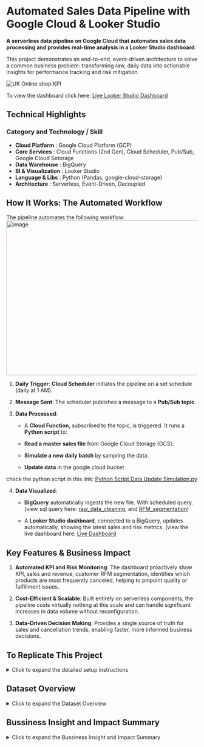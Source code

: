 # Automated Sales Data Pipeline with Google Cloud & Looker Studio
**A serverless data pipeline on Google Cloud that automates sales data processing and provides real-time analysis in a Looker Studio dashboard**.

This project demonstrates an end-to-end, event-driven architecture to solve a common business problem: transforming raw, daily data into actionable insights for performance tracking and risk mitigation.

![UK Online shop KPI](https://github.com/user-attachments/assets/486d7af4-073d-441d-a86f-8d85b3844e10)

To view the dashboard click here: [Live Looker Studio Dashboard](https://lookerstudio.google.com/s/u7OH8nC8i3E)

## Technical Highlights

### **Category and	Technology / Skill**
- **Cloud Platform** :	Google Cloud Platform (GCP)
- **Core Services**	: Cloud Functions (2nd Gen),  Cloud Scheduler,  Pub/Sub,  Google Cloud Setorage
- **Data Warehouse**	: BigQuery
- **BI & Visualization**	: Looker Studio
- **Language & Libs**	: Python (Pandas, google-cloud-storage)
- **Architecture**	: Serverless, Event-Driven, Decoupled

## How It Works: The Automated Workflow
The pipeline automates the following workflow:
<img width="844" height="408" alt="image" src="https://github.com/user-attachments/assets/3b7b779d-f2bd-4980-8874-5c48669cf446" />

1. **Daily Trigger**: **Cloud Scheduler** initiates the pipeline on a set schedule (daily at 1 AM).

2. **Message Sent**: The scheduler publishes a message to a **Pub/Sub topic**.

3. **Data Processed**:
     - A **Cloud Function**, subscribed to the topic, is triggered. It runs a **Python script** to:

    - **Read a master sales file** from Google Cloud Storage (GCS).

    - **Simulate a new daily batch** by sampling the data.

    - **Update data** in the google cloud bucket

check the python script in this link: [Python Script Data Update Simulation.py](https://github.com/adam-astiti/Big_Query_Project/blob/main/Python%20Script%20Data%20Update%20Simulation.py)

4.  **Data Visualized**:

    - **BigQuery** automatically ingests the new file. With scheduled query. (view sql query here: [raw_data_cleaning](https://github.com/adam-astiti/Big_Query_Project/blob/main/big_query_main_data_cleaning.sql), and [RFM_segmentation](https://github.com/adam-astiti/Big_Query_Project/blob/main/rfm_segmentation.sql))

    - A **Looker Studio dashboard**, connected to a BigQuery, updates automatically, showing the latest sales and risk metrics. (view the live dashboard here: [Live Dashboard](https://lookerstudio.google.com/s/nleVW3vqDTo)
  
## Key Features & Business Impact
1. **Automated KPI and Risk Monitoring**: The dashboard proactively show KPI, sales and revenue, customer RFM segmentation, identifies which products are most frequently canceled, helping to pinpoint quality or fulfillment issues.

2. **Cost-Efficient & Scalable**: Built entirely on serverless components, the pipeline costs virtually nothing at this scale and can handle significant increases in data volume without reconfiguration.

3. **Data-Driven Decision Making**: Provides a single source of truth for sales and cancellation trends, enabling faster, more informed business decisions.

## To Replicate This Project
<details>
<summary>Click to expand the detailed setup instructions</summary>

1. **Google Cloud Setup**
    - **Enable APIs**: In your GCP project, enable Cloud Functions, Cloud Scheduler, Pub/Sub, Cloud Storage, BigQuery, and Eventarc.

    - **Create GCS Bucket**: Create a bucket and a folder inside it named Daily_update.

    - **Upload Data**: Upload Online_Retail.csv to the root of your bucket.

    - **Create Pub/Sub Topic**: Create a topic named simulate-daily-job.

2. **Deploy Cloud Function**
    - Go to Cloud Functions, click **CREATE FUNCTION (2nd gen)**.

    - **Set the Trigger to Eventarc** > Cloud Pub/Sub, and select the simulate-daily-job topic.

    - For the code, use main.py and requirements.txt.

    - **Set the Entry point** to simulate_daily_update.

    - **Deploy.**

3. **Deploy Cloud Scheduler**
    - Go to Cloud Scheduler, click **CREATE JOB.**

    - **Set the Frequency** (e.g., 0 2 * * *) and your Timezone.

    - **Set the Target type** to Pub/Sub and select the simulate-daily-job topic.

    - **Create.**

</details>

## Dataset Overview
<details>
<summary>Click to expand the Dataset Overview</summary>
This project uses the Online Retail II dataset, which contains transactional data for a UK-based e-commerce business.

- **Data Type**:	Transactional Sales Data
- **Origin** :	UK-Based Online Retailer
- **Timeframe**:	1 years of data
- **Rows**:	~540,000 line items
- **Columns**:	InvoiceNo, StockCode, Description, Quantity, InvoiceDate, UnitPrice, CustomerID, Country

## Key Feature for Analysis
The most critical feature of this dataset is that it includes both successful sales and canceled orders.

- **Successful Sales**: Represented by positive quantities.

- **Canceled Orders**: Identified by invoice numbers starting with "C" and negative quantities.

This dual nature is what makes a meaningful risk analysis possible, allowing the project to move beyond simple sales reporting to identify and quantify sources of lost revenue.
</details>

## Bussiness Insight and Impact Summary
<details>
<summary>Click to expand the Bussiness Insight and Impact Summary</summary>
  
### Dashboard Summary
This Project involved creating an executive-level dashboard in Looker Studio to analyze one year of sales data for a UK-based online retailer. The goal was to identify key business drivers and deliver actionable strategic recommendations based on the findings.

### Key Business Insights & Impact
My analysis uncovered four critical insights that directly impact business strategy:

1. **Seasonal Revenue Peak**: The business generates $9.75M annually, with a massive revenue spike in Q4 (peaking at $1.5M in November). Impact: All marketing and inventory planning should be focused on maximizing this predictable holiday rush.

2. **The 80/20 Customer Rule**: An elite group of "Champion" and "Loyal" customers constitute over 80% of total revenue. Impact: This justifies creating a VIP retention program to protect the core of the business.

3. **"Hero Product" Identification**: A few key products drive the majority of sales. Surprisingly, DOTCOM POSTAGE is one of an exceptionally profitable item, and the company maintains a 98.3% order completion rate, indicating operational excellence. Impact: Marketing should focus on promoting these hero products, and the shipping fee strategy should be recognized as a profit center.

4. **Operational Revenue Leakage**: The company lost nearly **$900,000** not from product returns, but from controllable operational costs like Amazon fees and manual write-offs. Impact: This highlights an immediate opportunity to increase profitability by investigating and standardizing internal financial processes.
</details>
